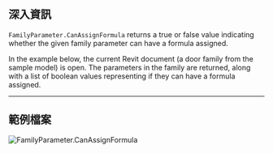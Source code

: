 ## 深入資訊
`FamilyParameter.CanAssignFormula` returns a true or false value indicating whether the given family parameter can have a formula assigned.

In the example below, the current Revit document (a door family from the sample model) is open. The parameters in the family are returned, along with a list of boolean values representing if they can have a formula assigned.
___
## 範例檔案

![FamilyParameter.CanAssignFormula](./Revit.Elements.FamilyParameter.CanAssignFormula_img.jpg)
